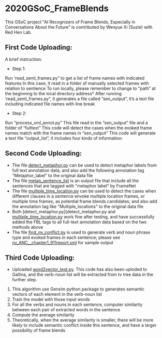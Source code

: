 # 2020GSoC_FrameBlends
This GSoC project "AI Recognizers of Frame Blends, Especially in Conversations About the Future" is contributed by Wenyue Xi (Suzie) with Red Hen Lab. 

## First Code Uploading: 
A brief instruction:

- Step 1:

Run ‘read_senti_frames.py” to get a list of frame names with indicated features
In this case, it read in a folder of manually selected frames with relation to sentience
To run locally, please remember to change to “path” at the beginning to the local directory address*
After running ‘read_senti_frames.py”, it generates a file called “sen_output”, it’s a text file including indicated file names with line break

- Step 2:

Run “process_xml_annot.py”
This file read in the “sen_output” file and a folder of “fulltext”
This code will detect the cases when the evoked frame names match with the frame names in “sen_output”
This code will generate a text file “output_list”, it includes four kinds of information:


## Second Code Uploading: 
- The file [detect_metaphor.py](detect_metaphor.py) can be used to detect metaphor labels from full text annotation data; and also add the following annotation tag "<FBL><Source>Metaphor_label</Source></FBL>" to the original data file 
- The file [metap_sentence_list](metap_sentence_list) is an output file that include all the sentences that are tagged with "metaphor label" by FrameNet 
- The file [multiple_time_location.py](multiple_time_location.py) can be used to detect the cases when different clauses in a sentence envoke multiple location frames, or multiple time frames, as potential frame blends candidates; and also add the annotation tag like "<FBL><Source>Multiple_locations</Source></FBL>" to the original data file 
- Both [detect_metaphor.py](detect_metaphor.py and [multiple_time_location.py](metap_sentence_list) work fine after testing, and have successfully added the FBL tags to all full-text annotation data based on the two methods above 
- The file [find_nv_conflict.py](find_nv_conflict.py) is used to generate verb and noun phrase type and evoked frames in each sentence; please see [nv_ANC__chapter1_911report.xml](nv_ANC__chapter1_911report.xml) for sample output 


## Third Code Uploading: 
- Uploaded [word2vector_test.py](word2vector_test.py). This code has also been uploded to Gallina, and the verb-noun list will be extracted from tv tree data in the further step. 
1. This algorithm use Gensim python package to generates semantic vectors of each element in the verb-noun list
2. Train the model with those input words 
3. For all the verbs and nouns in each sentence, computer similarity between each pair of extracted words in the sentence 
4. Compute the average similarity 
5. Theoretically, when the average similarity is smaller, there will be more likely to include semantic conflict inside this sentence, and have a larger possibility of frame blends 
